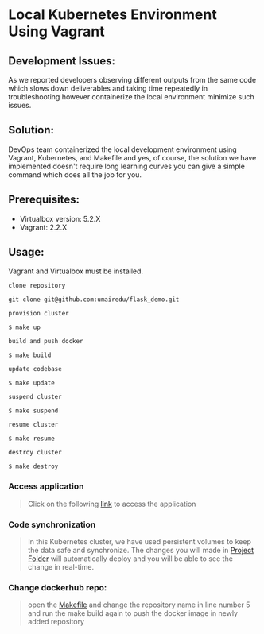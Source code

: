 # Local Kubernetes Environment Using Vagrant

## Development Issues:
As we reported developers observing different outputs from the
same code which slows down deliverables and taking
time repeatedly in troubleshooting however containerize the local
environment minimize such issues.

## Solution:
DevOps team containerized the local development environment 
using Vagrant, Kubernetes, and Makefile and yes, of course, 
the solution we have implemented doesn't require long 
learning curves you can give a simple command which does 
all the job for you.

## Prerequisites:
* Virtualbox version: 5.2.X
* Vagrant: 2.2.X


## Usage:
Vagrant and Virtualbox must be installed.

`clone repository`
```shell
git clone git@github.com:umairedu/flask_demo.git
```

`provision cluster`
```shell
$ make up
```

`build and push docker`
```shell
$ make build
```

`update codebase`
```shell
$ make update
```

`suspend cluster`
```shell
$ make suspend
```

`resume cluster`
```shell
$ make resume
```

`destroy cluster`
```shell
$ make destroy
```


### Access application
> Click on the following [link](http://localhost:8080/) to access the 
application

### Code synchronization
> In this Kubernetes cluster, we have used persistent
volumes to keep the data safe and synchronize. The changes you will made in [Project Folder](./project)
will automatically deploy and you will be able to see the change in real-time.

### Change dockerhub repo:
> open the [Makefile](./Makefile) and change the repository 
name in line number 5 and run the make build again to push 
the docker image in newly added repository


